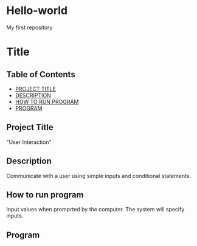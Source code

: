 # Hello-world
My first repository

# Title

## Table of Contents

- [PROJECT TITLE](#Project-Title)
- [DESCRIPTION](#Description)
- [HOW TO RUN PROGRAM](#How-to-run-program)
- [PROGRAM](#Program)

## Project Title

"User Interaction"

## Description

Communicate with a user using simple inputs and conditional statements.

## How to run program

Input values when promprted by the computer. The system will specify inputs.

## Program

